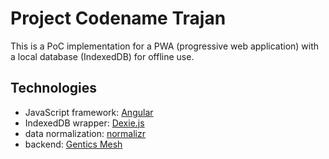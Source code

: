 # Project Codename Trajan

This is a PoC implementation for a PWA (progressive web application) with a local database (IndexedDB) for offline use.

## Technologies
* JavaScript framework: [Angular](https://angular.io/)
* IndexedDB wrapper: [Dexie.js](https://dexie.org/)
* data normalization: [normalizr](https://github.com/paularmstrong/normalizr)
* backend: [Gentics Mesh](https://getmesh.io/)
